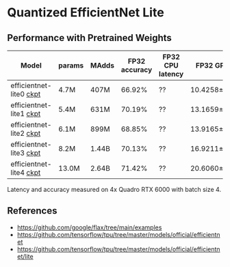 # Quantized EfficientNet Lite

## Performance with Pretrained Weights
|**Model** | **params** | **MAdds** | **FP32 accuracy** | **FP32 CPU  latency** | **FP32 GPU latency** |**INT8 accuracy** | **INT8 CPU latency**  | **INT8 TPU latency**|
|------|-----|-------|-------|-------|-------|-------|-------|-------|
|efficientnet-lite0 [ckpt](https://storage.googleapis.com/cloud-tpu-checkpoints/efficientnet/lite/efficientnet-lite0.tar.gz) | 4.7M | 407M |  66.92% |  ?? | 10.4258±7.0528ms | ??  |  ?? | ?? |
|efficientnet-lite1 [ckpt](https://storage.googleapis.com/cloud-tpu-checkpoints/efficientnet/lite/efficientnet-lite1.tar.gz) | 5.4M | 631M |  70.19% |  ?? | 13.1659±6.5807ms | ??  |  ?? | ?? |
|efficientnet-lite2 [ckpt](https://storage.googleapis.com/cloud-tpu-checkpoints/efficientnet/lite/efficientnet-lite2.tar.gz) | 6.1M | 899M |  68.85% |  ?? | 13.9165±6.3518ms | ?? | ?? | ?? |
|efficientnet-lite3 [ckpt](https://storage.googleapis.com/cloud-tpu-checkpoints/efficientnet/lite/efficientnet-lite3.tar.gz) | 8.2M | 1.44B |  70.13% |  ?? | 16.9211±8.6157ms | ??  | ?? | ?? |
|efficientnet-lite4 [ckpt](https://storage.googleapis.com/cloud-tpu-checkpoints/efficientnet/lite/efficientnet-lite4.tar.gz) |13.0M | 2.64B |  71.42% |  ?? | 20.6060±13.7772ms | ??  | ?? | ?? |

Latency and accuracy measured on 4x Quadro RTX 6000 with batch size 4.

## References

- https://github.com/google/flax/tree/main/examples
- https://github.com/tensorflow/tpu/tree/master/models/official/efficientnet
- https://github.com/tensorflow/tpu/tree/master/models/official/efficientnet/lite
